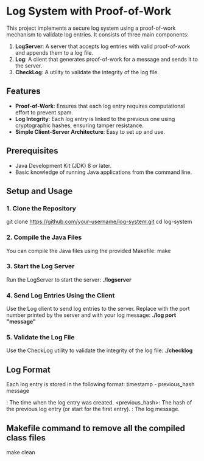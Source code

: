  # Log System with Proof-of-Work

This project implements a secure log system using a proof-of-work mechanism to validate log entries. It consists of three main components:
1. **LogServer**: A server that accepts log entries with valid proof-of-work and appends them to a log file.
2. **Log**: A client that generates proof-of-work for a message and sends it to the server.
3. **CheckLog**: A utility to validate the integrity of the log file.

## Features
- **Proof-of-Work**: Ensures that each log entry requires computational effort to prevent spam.
- **Log Integrity**: Each log entry is linked to the previous one using cryptographic hashes, ensuring tamper resistance.
- **Simple Client-Server Architecture**: Easy to set up and use.

## Prerequisites
- Java Development Kit (JDK) 8 or later.
- Basic knowledge of running Java applications from the command line.

## Setup and Usage

### 1. Clone the Repository
git clone https://github.com/your-username/log-system.git
cd log-system

### 2. Compile the Java Files
You can compile the Java files using the provided Makefile:
make

### 3. Start the Log Server
Run the LogServer to start the server: **./logserver**

### 4. Send Log Entries Using the Client

Use the Log client to send log entries to the server. Replace <port> with the port number printed by the server and <message> with your log message: **./log port "message"**

### 5. Validate the Log File

Use the CheckLog utility to validate the integrity of the log file: **./checklog**

## Log Format

Each log entry is stored in the following format: timestamp - previous_hash message

<timestamp>: The time when the log entry was created.
<previous_hash>: The hash of the previous log entry (or start for the first entry).
<message>: The log message.

## Makefile command to remove all the compiled class files
 make clean



